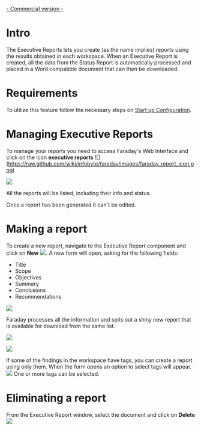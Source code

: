 [- Commercial version -](http://faradaysec.com/buy.html)

# Intro

The Executive Reports lets you create (as the name implies) reports using the results obtained in each workspace. 
When an Executive Report is created, all the data from the Status Report is automatically processed and placed in a Word compatible document that can then be downloaded.

# Requirements

To utilize this feature follow the necessary steps on [Start up Configuration](https://github.com/infobyte/faraday/wiki/Start-up-Configuration-%28Faraday-Server%29).

# Managing Executive Reports 

To manage your reports you need to access Faraday's Web Interface and click on the icon **executive reports** ![]
(https://raw.github.com/wiki/infobyte/faraday/images/faraday_report_icon.png)

![](https://raw.github.com/wiki/infobyte/faraday/images/faraday_report_create.png)

All the reports will be listed, including their info and status.

Once a report has been generated it can't be edited.

# Making a report

To create a new report, navigate to the Executive Report component and click on **New**
![](https://raw.github.com/wiki/infobyte/faraday/images/faraday_report_new_button.png). A new form will open, asking for the following fields:

* Title
* Scope
* Objectives
* Summary
* Conclusions
* Recommendations

![](https://raw.github.com/wiki/infobyte/faraday/images/faraday_report_new.png)

Faraday processes all the information and spits out a shiny new report that is available for download from the same list.

![](https://raw.github.com/wiki/infobyte/faraday/images/faraday_report_procesing.png)

![](https://raw.github.com/wiki/infobyte/faraday/images/faraday_report_word.png)

If some of the findings in the workspace have tags, you can create a report using only them. When the form opens an option to select tags will appear.
![](https://raw.github.com/wiki/infobyte/faraday/images/faraday_report_using_tags.png)
One or more tags can be selected.

# Eliminating a report

From the Executive Report window, select the document and click on **Delete**
![](https://raw.github.com/wiki/infobyte/faraday/images/faraday_report_delete_button.png)
